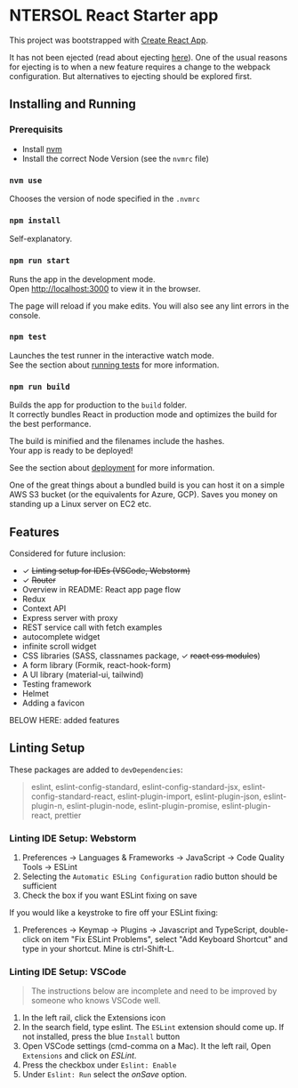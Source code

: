 # NTERSOL React Starter app

This project was bootstrapped with [Create React App](https://github.com/facebook/create-react-app).

It has not been ejected (read about ejecting [here](https://create-react-app.dev/docs/available-scripts/#npm-run-eject)).
One of the usual reasons for ejecting is to when a new feature requires a change
to the webpack configuration.  But alternatives to ejecting should be explored first.

## Installing and Running

### Prerequisits

* Install [nvm](https://github.com/nvm-sh/nvm)
* Install the correct Node Version (see the `nvmrc` file)

### `nvm use`
Chooses the version of node specified in the `.nvmrc`

### `npm install`
Self-explanatory.
### `npm run start`
Runs the app in the development mode.\
Open [http://localhost:3000](http://localhost:3000) to view it in the browser.

The page will reload if you make edits.
You will also see any lint errors in the console.

### `npm test`

Launches the test runner in the interactive watch mode.\
See the section about [running tests](https://facebook.github.io/create-react-app/docs/running-tests) for more information.

### `npm run build`

Builds the app for production to the `build` folder.\
It correctly bundles React in production mode and optimizes the build for the best performance.

The build is minified and the filenames include the hashes.\
Your app is ready to be deployed!

See the section about [deployment](https://facebook.github.io/create-react-app/docs/deployment) for more information.

One of the great things about a bundled build is you can host it on a simple AWS S3 bucket
(or the equivalents for Azure, GCP).  Saves you money on standing up a Linux server
on EC2 etc.

## Features

Considered for future inclusion:

* &check; <del>Linting setup for IDEs (VSCode, Webstorm)</del>
* &check; <del>Router</del>
* Overview in README:  React app page flow
* Redux
* Context API
* Express server with proxy
* REST service call with fetch examples
* autocomplete widget
* infinite scroll widget
* CSS libraries (SASS, classnames package, &check; <del>react css modules</del>)
* A form library (Formik, react-hook-form)
* A UI library (material-ui, tailwind)
* Testing framework
* Helmet
* Adding a favicon

BELOW HERE:  added features

## Linting Setup
These packages are added to `devDependencies`:   
> eslint, eslint-config-standard, eslint-config-standard-jsx, 
eslint-config-standard-react, eslint-plugin-import, eslint-plugin-json, eslint-plugin-n, eslint-plugin-node, eslint-plugin-promise, eslint-plugin-react, prettier


### Linting IDE Setup: Webstorm
1. Preferences -> Languages & Frameworks -> JavaScript -> Code Quality Tools -> ESLint
2. Selecting the `Automatic ESLing Configuration` radio button should be sufficient
3. Check the box if you want ESLint fixing on save

If you would like a keystroke to fire off your ESLint fixing:

1. Preferences -> Keymap -> Plugins -> Javascript and TypeScript, double-click on item "Fix ESLint Problems", select "Add Keyboard Shortcut" and type in your shortcut.  Mine is ctrl-Shift-L.

### Linting IDE Setup: VSCode
> The instructions below are incomplete and need to be improved by
> someone who knows VSCode well.

1. In the left rail, click the Extensions icon
2. In the search field, type eslint.  The `ESLint` extension should come up.  If not installed, press the blue `Install` button
3. Open VSCode settings (cmd-comma on a Mac).  It the left rail, Open `Extensions` and click on *ESLint*.
4. Press the checkbox under `Eslint: Enable`
5. Under `Eslint: Run` select the *onSave* option.
